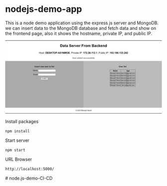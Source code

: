 # nodejs-demo-app
This is a node demo application using the express js server and MongoDB. we can insert data to the MongoDB database and fetch data and show on the frontend page, also it shows the hostname, private IP, and public IP.

![Screenshot](nodejs-app-demo.jpg)

Install packages
```
npm install
```
Start server
```
npm start
````
URL Browser

```
http://localhost:5000/
```
#   n o d e . j s - d e m o - C I - C D 
 
 